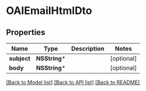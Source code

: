 # OAIEmailHtmlDto

## Properties
Name | Type | Description | Notes
------------ | ------------- | ------------- | -------------
**subject** | **NSString*** |  | [optional] 
**body** | **NSString*** |  | [optional] 

[[Back to Model list]](../README#documentation-for-models) [[Back to API list]](../README#documentation-for-api-endpoints) [[Back to README]](../README)


